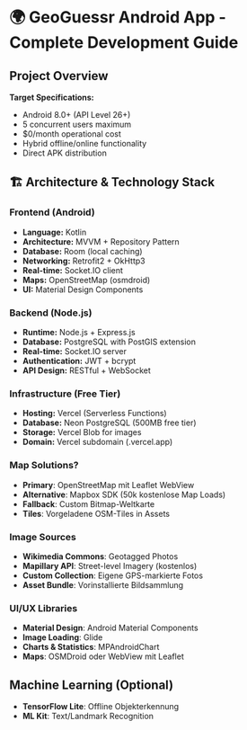 # 🌍 GeoGuessr Android App - Complete Development Guide

## Project Overview

**Target Specifications:**
- Android 8.0+ (API Level 26+)
- 5 concurrent users maximum
- $0/month operational cost
- Hybrid offline/online functionality
- Direct APK distribution

## 🏗️ Architecture & Technology Stack

### Frontend (Android)
- **Language:** Kotlin
- **Architecture:** MVVM + Repository Pattern
- **Database:** Room (local caching)
- **Networking:** Retrofit2 + OkHttp3
- **Real-time:** Socket.IO client
- **Maps:** OpenStreetMap (osmdroid)
- **UI:** Material Design Components

### Backend (Node.js)
- **Runtime:** Node.js + Express.js
- **Database:** PostgreSQL with PostGIS extension
- **Real-time:** Socket.IO server
- **Authentication:** JWT + bcrypt
- **API Design:** RESTful + WebSocket

### Infrastructure (Free Tier)
- **Hosting:** Vercel (Serverless Functions)
- **Database:** Neon PostgreSQL (500MB free tier)
- **Storage:** Vercel Blob for images
- **Domain:** Vercel subdomain (.vercel.app)

### Map Solutions?
- **Primary**: OpenStreetMap mit Leaflet WebView
- **Alternative**: Mapbox SDK (50k kostenlose Map Loads)
- **Fallback**: Custom Bitmap-Weltkarte
- **Tiles**: Vorgeladene OSM-Tiles in Assets

### Image Sources
- **Wikimedia Commons**: Geotagged Photos
- **Mapillary API**: Street-level Imagery (kostenlos)
- **Custom Collection**: Eigene GPS-markierte Fotos
- **Asset Bundle**: Vorinstallierte Bildsammlung

### UI/UX Libraries
- **Material Design**: Android Material Components
- **Image Loading**: Glide
- **Charts & Statistics**: MPAndroidChart
- **Maps**: OSMDroid oder WebView mit Leaflet

## Machine Learning (Optional)
- **TensorFlow Lite**: Offline Objekterkennung
- **ML Kit**: Text/Landmark Recognition
